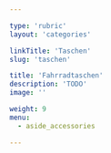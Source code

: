 ```yaml
---

type: 'rubric'
layout: 'categories'

linkTitle: 'Taschen'
slug: 'taschen'

title: 'Fahrradtaschen'
description: 'TODO'
image: ''

weight: 9
menu:
  - aside_accessories  

---
```

